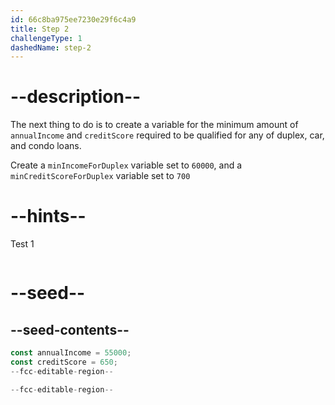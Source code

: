 ```yaml
---
id: 66c8ba975ee7230e29f6c4a9
title: Step 2
challengeType: 1
dashedName: step-2
---
```


# --description--

The next thing to do is to create a variable for the minimum amount of `annualIncome` and `creditScore` required to be qualified for any of duplex, car, and condo loans.

Create a `minIncomeForDuplex` variable set to `60000`, and a `minCreditScoreForDuplex` variable set to `700`

# --hints--

Test 1

```js

```

# --seed--

## --seed-contents--

```js
const annualIncome = 55000;
const creditScore = 650;
--fcc-editable-region--

--fcc-editable-region--
```
